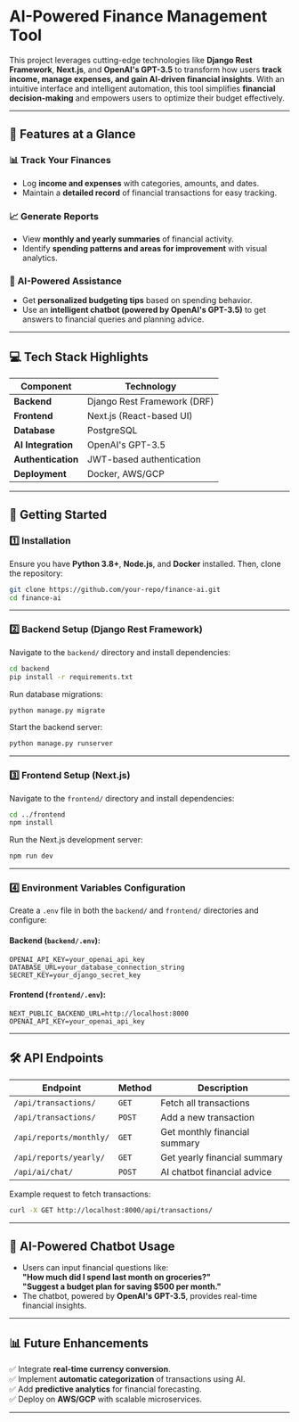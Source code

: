 # **AI-Powered Finance Management Tool**  

This project leverages cutting-edge technologies like **Django Rest Framework**, **Next.js**, and **OpenAI's GPT-3.5** to transform how users **track income, manage expenses, and gain AI-driven financial insights**. With an intuitive interface and intelligent automation, this tool simplifies **financial decision-making** and empowers users to optimize their budget effectively.  

---

## **🌟 Features at a Glance**  

### 📊 **Track Your Finances**  
- Log **income and expenses** with categories, amounts, and dates.  
- Maintain a **detailed record** of financial transactions for easy tracking.  

### 📈 **Generate Reports**  
- View **monthly and yearly summaries** of financial activity.  
- Identify **spending patterns and areas for improvement** with visual analytics.  

### 🤖 **AI-Powered Assistance**  
- Get **personalized budgeting tips** based on spending behavior.  
- Use an **intelligent chatbot (powered by OpenAI's GPT-3.5)** to get answers to financial queries and planning advice.  

---

## **💻 Tech Stack Highlights**  

| **Component**   | **Technology** |
|---------------|----------------|
| **Backend**   | Django Rest Framework (DRF) |
| **Frontend**  | Next.js (React-based UI) |
| **Database**  | PostgreSQL |
| **AI Integration**  | OpenAI's GPT-3.5 |
| **Authentication**  | JWT-based authentication |
| **Deployment**  | Docker, AWS/GCP |

---

## **🚀 Getting Started**  

### **1️⃣ Installation**  
Ensure you have **Python 3.8+**, **Node.js**, and **Docker** installed. Then, clone the repository:  

```bash
git clone https://github.com/your-repo/finance-ai.git
cd finance-ai
```

---

### **2️⃣ Backend Setup (Django Rest Framework)**  
Navigate to the `backend/` directory and install dependencies:  

```bash
cd backend
pip install -r requirements.txt
```

Run database migrations:  

```bash
python manage.py migrate
```

Start the backend server:  

```bash
python manage.py runserver
```

---

### **3️⃣ Frontend Setup (Next.js)**  
Navigate to the `frontend/` directory and install dependencies:  

```bash
cd ../frontend
npm install
```

Run the Next.js development server:  

```bash
npm run dev
```

---

### **4️⃣ Environment Variables Configuration**  
Create a `.env` file in both the `backend/` and `frontend/` directories and configure:  

#### **Backend (`backend/.env`):**  
```
OPENAI_API_KEY=your_openai_api_key
DATABASE_URL=your_database_connection_string
SECRET_KEY=your_django_secret_key
```

#### **Frontend (`frontend/.env`):**  
```
NEXT_PUBLIC_BACKEND_URL=http://localhost:8000
OPENAI_API_KEY=your_openai_api_key
```

---

## **🛠 API Endpoints**  

| **Endpoint**  | **Method** | **Description** |
|--------------|-----------|----------------|
| `/api/transactions/` | `GET` | Fetch all transactions |
| `/api/transactions/` | `POST` | Add a new transaction |
| `/api/reports/monthly/` | `GET` | Get monthly financial summary |
| `/api/reports/yearly/` | `GET` | Get yearly financial summary |
| `/api/ai/chat/` | `POST` | AI chatbot financial advice |

Example request to fetch transactions:
```bash
curl -X GET http://localhost:8000/api/transactions/
```

---

## **🚀 AI-Powered Chatbot Usage**  
- Users can input financial questions like:  
  **"How much did I spend last month on groceries?"**  
  **"Suggest a budget plan for saving $500 per month."**  
- The chatbot, powered by **OpenAI's GPT-3.5**, provides real-time financial insights.

---

## **📊 Future Enhancements**  
✅ Integrate **real-time currency conversion**.  
✅ Implement **automatic categorization** of transactions using AI.  
✅ Add **predictive analytics** for financial forecasting.  
✅ Deploy on **AWS/GCP** with scalable microservices.  

---


